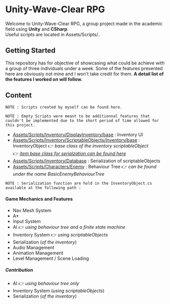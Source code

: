 # Unity-Wave-Clear RPG

Welcome to Unity-Wave-Clear RPG, a group project made in the academic field using __Unity__ and __CSharp__.</br>
Useful scripts are located in Assets/Scripts/..

## Getting Started

This repository has for objective of showcasing what could be achieve with a group of three individuals under a week.
Some of the features presented here are obviously not mine and I won't take credit for them. __A detail list of the features I worked on will follow.__

## Content

```
NOTE : Scripts created by myself can be found here.
```
```
NOTE : Empty Scripts were meant to be additionnal features that couldn't be implemented due to the short period of time allowed for this project. 
```

* [Assets/Scripts/Inventory/DisplayInventory/base](https://github.com/guyllaumedemers/Unity-WaveClearRPG/tree/main/Assets/Scripts/Inventory/DisplayInventory/base) : Inventory UI 
* [Assets/Scripts/Inventory/ScriptableObjects/Inventory/base](https://github.com/guyllaumedemers/Unity-WaveClearRPG/tree/main/Assets/Scripts/Inventory/Scriptable%20Objects/Inventory/base) : InventoryObject 👉 *base class of the inventory scriptableObject*</br>
👉 *[item base class for serialzation can be found here](https://github.com/guyllaumedemers/Unity-WaveClearRPG/blob/main/Assets/Scripts/Inventory/Scriptable%20Objects/Items/ItemObject.cs)*
* [Assets/Scripts/Inventory/Database](https://github.com/guyllaumedemers/Unity-WaveClearRPG/tree/main/Assets/Scripts/Inventory/Database) : Serialization of scriptableObjects 
* [Assets/Scripts/Characters/Enemy](https://github.com/guyllaumedemers/Unity-WaveClearRPG/tree/main/Assets/Scripts/Characters/Enemy) : Behaviour Tree 👉 *can be found under the name BasicEnemyBehaviourTree*

```
NOTE : Serialization function are hold in the InventoryObject.cs available at the following path : 
```

#### Game Mechanics and Features

* Nav Mesh System
* A*
* Input System
* AI 👉 *using behaviour tree and a finite state machine*
* Inventory System 👉 *using scriptableObjects*
* Serialization (*of the inventory*)
* Audio Management
* Animation Management
* Level Management / Scene Loading

##### Contribution

* AI 👉 *using behaviour tree only*
* Inventory System (*using scriptableObjects*)
* Serialization (*of the inventory*)
